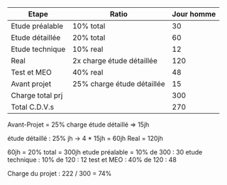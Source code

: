 | Etape            | Ratio                      | Jour homme |
| ---------------- | -------------------------- | ---------- |
| Etude préalable  | 10% total                  | 30         |
| Etude détaillée  | 20% total                  | 60         |
| Etude technique  | 10% real                   | 12         |
| Real             | 2x charge étude détaillée  | 120        |
| Test et MEO      | 40% real                   | 48         |
| Avant projet     | 25% charge étude détaillée | 15         |
| Charge total prj |                            | 300        |
| Total C.D.V.s    |                            | 270        |


Avant-Projet = 25% charge étude détaillé => 15jh

étude détaillé : 25% jh -> 4 * 15jh = 60jh
Real = 120jh

60jh = 20% total = 300jh
etude préalable = 10% de 300 : 30
etude technique : 10% de 120 : 12
test et MEO : 40% de 120 : 48

Charge du projet : 222 / 300 = 74%